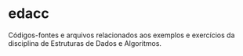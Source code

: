 # edacc
Códigos-fontes e arquivos relacionados aos exemplos e exercícios da disciplina de Estruturas de Dados e Algoritmos.
